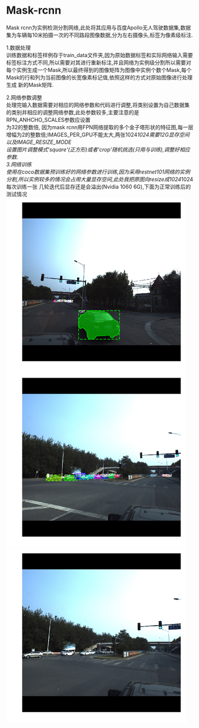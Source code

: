 # Mask-rcnn  
Mask rcnn为实例检测分割网络,此处将其应用与百度Apollo无人驾驶数据集,数据集为车辆每10米拍摄一次的不同路段图像数据,分为左右摄像头,标签为像素级标注.  

1.数据处理    
训练数据和标签样例存于train_data文件夹,因为原始数据标签和实际网络输入需要标签标注方式不同,所以需要对其进行重新标注,并且网络为实例级分割所以需要对  
每个实例生成一个Mask,所以最终得到的图像矩阵为图像中实例个数个Mask,每个Mask的行和列为当前图像的长宽像素标记值,依照这样的方式对原始图像进行处理生成
新的Mask矩阵.  

2.网络参数调整  
处理完输入数据需要对相应的网络参数和代码进行调整,将类别设置为自己数据集的类别并相应的调整网络参数,此处参数较多,主要注意的是RPN_ANHCHO_SCALES参数应设置  
为32的整数倍, 因为mask rcnn用FPN网络提取的多个金子塔形状的特征图,每一层增幅为2的整数倍;IMAGES_PER_GPU不能太大,两张1024*1024需要12G显存空间以及IMAGE_RESIZE_MODE  
设置图片调整模式'square'(正方形)或者'crop'随机挑选(只用与训练),调整好相应参数.  
3.网络训练  
使用在coco数据集预训练好的网络参数进行训练,因为采用restnet101网络的实例分割,所以实例较多的情况会占用大量显存空间,此处我把原图向resize成1024*1024每次训练一张 
几轮迭代后显存还是会溢出(Nvidia 1060 6G),下面为正常训练后的测试情况
![image](https://github.com/dotah88/Mask-rcnn/blob/master/image/index.png)
![image](https://github.com/dotah88/Mask-rcnn/blob/master/image/index1.png)
![image](https://github.com/dotah88/Mask-rcnn/blob/master/image/index2.png)
